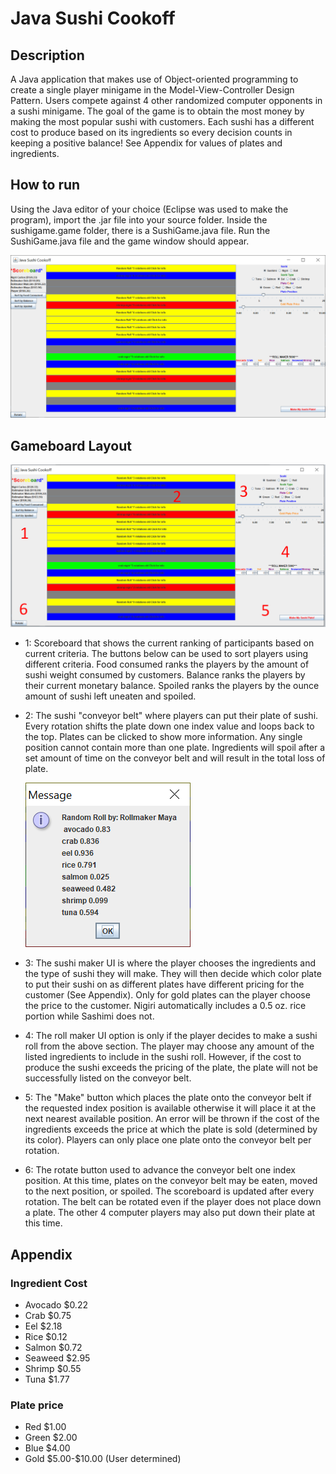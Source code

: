 # Java Sushi Cookoff

## Description

A Java application that makes use of Object-oriented programming to create a single player minigame in the Model-View-Controller Design Pattern. Users compete against 4 other randomized computer opponents in a sushi minigame. The goal of the game is to obtain the most money by making the most popular sushi with customers. Each sushi has a different cost to produce based on its ingredients so every decision counts in keeping a positive balance! See Appendix for values of plates and ingredients.

## How to run

Using the Java editor of your choice (Eclipse was used to make the program), import the .jar file into your source folder. Inside the sushigame.game folder, there is a SushiGame.java file. Run the SushiGame.java file and the game window should appear.

![Main Window](./assets/images/Capture.PNG)

## Gameboard Layout

![Main Board](./assets/images/Capture3.PNG)

- 1: Scoreboard that shows the current ranking of participants based on current criteria. The buttons below can be used to sort players using different criteria. Food consumed ranks the players by the amount of sushi weight consumed by customers. Balance ranks the players by their current monetary balance. Spoiled ranks the players by the ounce amount of sushi left uneaten and spoiled.
- 2: The sushi "conveyor belt" where players can put their plate of sushi. Every rotation shifts the plate down one index value and loops back to the top. Plates can be clicked to show more information. Any single position cannot contain more than one plate. Ingredients will spoil after a set amount of time on the conveyor belt and will result in the total loss of plate.

  ![Plate Info](./assets/images/Capture2.PNG)

- 3: The sushi maker UI is where the player chooses the ingredients and the type of sushi they will make. They will then decide which color plate to put their sushi on as different plates have different pricing for the customer (See Appendix). Only for gold plates can the player choose the price to the customer. Nigiri automatically includes a 0.5 oz. rice portion while Sashimi does not.
- 4: The roll maker UI option is only if the player decides to make a sushi roll from the above section. The player may choose any amount of the listed ingredients to include in the sushi roll. However, if the cost to produce the sushi exceeds the pricing of the plate, the plate will not be successfully listed on the conveyor belt.
- 5: The "Make" button which places the plate onto the conveyor belt if the requested index position is available otherwise it will place it at the next nearest available position. An error will be thrown if the cost of the ingredients exceeds the price at which the plate is sold (determined by its color). Players can only place one plate onto the conveyor belt per rotation.
- 6: The rotate button used to advance the conveyor belt one index position. At this time, plates on the conveyor belt may be eaten, moved to the next position, or spoiled. The scoreboard is updated after every rotation. The belt can be rotated even if the player does not place down a plate. The other 4 computer players may also put down their plate at this time.

## Appendix

### Ingredient Cost

- Avocado \$0.22
- Crab \$0.75
- Eel \$2.18
- Rice \$0.12
- Salmon \$0.72
- Seaweed \$2.95
- Shrimp \$0.55
- Tuna \$1.77

### Plate price

- Red \$1.00
- Green \$2.00
- Blue \$4.00
- Gold \$5.00-\$10.00 (User determined)

